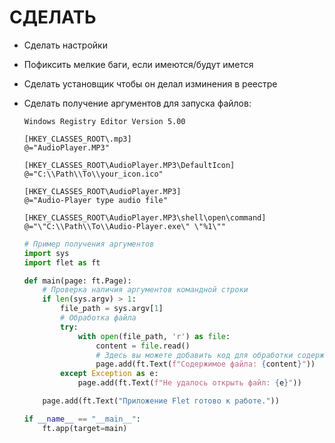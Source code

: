 # СДЕЛАТЬ

- Сделать настройки

- Пофиксить мелкие баги, если имеются/будут имется

- Сделать установщик чтобы он делал изминения в реестре

- Сделать получение аргументов для запуска файлов:

    ```
    Windows Registry Editor Version 5.00

    [HKEY_CLASSES_ROOT\.mp3]
    @="AudioPlayer.MP3"

    [HKEY_CLASSES_ROOT\AudioPlayer.MP3\DefaultIcon]
    @="C:\\Path\\To\\your_icon.ico"

    [HKEY_CLASSES_ROOT\AudioPlayer.MP3]
    @="Audio-Player type audio file"

    [HKEY_CLASSES_ROOT\AudioPlayer.MP3\shell\open\command]
    @="\"C:\\Path\\To\\Audio-Player.exe\" \"%1\""
    ```

    ```python
    # Пример получения аргументов
    import sys
    import flet as ft

    def main(page: ft.Page):
        # Проверка наличия аргументов командной строки
        if len(sys.argv) > 1:
            file_path = sys.argv[1]
            # Обработка файла
            try:
                with open(file_path, 'r') as file:
                    content = file.read()
                    # Здесь вы можете добавить код для обработки содержимого файла
                    page.add(ft.Text(f"Содержимое файла: {content}"))
            except Exception as e:
                page.add(ft.Text(f"Не удалось открыть файл: {e}"))

        page.add(ft.Text("Приложение Flet готово к работе."))

    if __name__ == "__main__":
        ft.app(target=main)
    ```